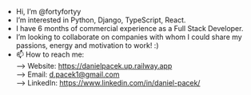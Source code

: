 - Hi, I’m @fortyfortyy
- I’m interested in Python, Django, TypeScript, React.
- I have 6 months of commercial experience as a Full Stack Developer.
- I’m looking to collaborate on companies with whom I could share my passions, energy and motivation to work! :)
- 📫 How to reach me: <br>
--> Website:  https://danielpacek.up.railway.app <br>
--> Email:    d.pacek1@gmail.com <br>
--> LinkedIn: https://www.linkedin.com/in/daniel-pacek/ <br>
